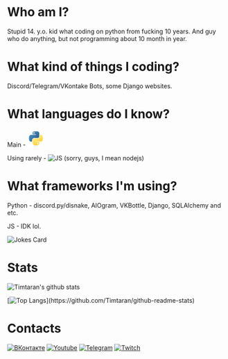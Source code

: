 # Who am I?

Stupid 14. y.o. kid what coding on python from fucking 10 years. And guy who do anything, but not programming about 10 month in year.

# What kind of things I coding?

Discord/Telegram/VKontake Bots, some Django websites.

# What languages do I know?

Main - <img src="https://raw.githubusercontent.com/devicons/devicon/1119b9f84c0290e0f0b38982099a2bd027a48bf1/icons/python/python-original.svg" width="40" height="40" title="Python"/>

Using rarely - <img src="https://upload.wikimedia.org/wikipedia/commons/thumb/6/6a/JavaScript-logo.png/600px-JavaScript-logo.png" width="40" title="JS"/> (sorry, guys, I mean nodejs)

# What frameworks I'm using?

Python - discord.py/disnake, AIOgram, VKBottle, Django, SQLAlchemy and etc.

JS - IDK lol.

<img src="https://readme-jokes.vercel.app/api" alt="Jokes Card" />

# Stats

![Timtaran's github stats](https://github-readme-stats.vercel.app/api?username=Timtaran&show_icons=true&theme=dark#gh-dark-mode-only&locale=ru) 

[![Top Langs](https://github-readme-stats.vercel.app/api/top-langs/?username=Timtaran&show_icons=true&theme=dark#gh-dark-mode-only&hide_border=true&locale=ru")](https://github.com/Timtaran/github-readme-stats)

# Contacts

[![ВКонтакте](https://img.shields.io/badge/VKontakte-40304f?style=for-the-badge&logo=vk)](https://vk.com/timtaran_yt)
[![Youtube](https://img.shields.io/badge/Youtube-30384f?style=for-the-badge&logo=youtube&logoColor=fb4747)](https://www.youtube.com/channel/Timtaran)
[![Telegram](https://img.shields.io/badge/Telegram-304f46?style=for-the-badge&logo=telegram)](https://t.me/timtaran)
[![Twitch](https://img.shields.io/badge/twitch-40304f?style=for-the-badge&logo=twitch)](https://twitch.tv/timtaran)

